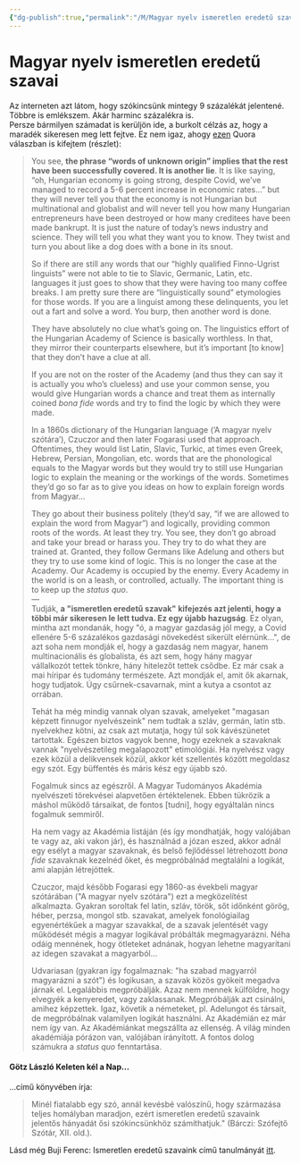 ```yaml
---
{"dg-publish":true,"permalink":"/M/Magyar nyelv ismeretlen eredetű szavai/","title":"Magyar nyelv ismeretlen eredetű szavai","tags":["Englishtexttranslated"],"created":"2023-12-27T05:53","updated":"2024-10-25T22:43"}
---
```



# Magyar nyelv ismeretlen eredetű szavai

Az interneten azt látom, hogy szókincsünk mintegy 9 százalékát jelentené. Többre is emlékszem. Akár harminc százalékra is.  
Persze bármilyen számadat is kerüljön ide, a burkolt célzás az, hogy a maradék sikeresen meg lett fejtve. Ez nem igaz, ahogy [ezen](https://qr.ae/pvYGHs) Quora válaszban is kifejtem (részlet):  
> You see, **the phrase “words of unknown origin” implies that the rest have been successfully covered. It is another lie**. It is like saying, “oh, Hungarian economy is going strong, despite Covid, we’ve managed to record a 5-6 percent increase in economic rates…” but they will never tell you that the economy is not Hungarian but multinational and globalist and will never tell you how many Hungarian entrepreneurs have been destroyed or how many creditees have been made bankrupt. It is just the nature of today’s news industry and science. They will tell you what they want you to know. They twist and turn you about like a dog does with a bone in its snout.
>
> So if there are still any words that our “highly qualified Finno-Ugrist linguists” were not able to tie to Slavic, Germanic, Latin, etc. languages it just goes to show that they were having too many coffee breaks. I am pretty sure there are “linguistically sound” etymologies for those words. If you are a linguist among these delinquents, you let out a fart and solve a word. You burp, then another word is done.  
>
> They have absolutely no clue what’s going on. The linguistics effort of the Hungarian Academy of Science is basically worthless. In that, they mirror their counterparts elsewhere, but it’s important \[to know\] that they don’t have a clue at all.  
>
> If you are not on the roster of the Academy (and thus they can say it is actually you who’s clueless) and use your common sense, you would give Hungarian words a chance and treat them as internally coined *bona fide* words and try to find the logic by which they were made.  
>
> In a 1860s dictionary of the Hungarian language (‘A magyar nyelv szótára’), Czuczor and then later Fogarasi used that approach. Oftentimes, they would list Latin, Slavic, Turkic, at times even Greek, Hebrew, Persian, Mongolian, etc. words that are the phonological equals to the Magyar words but they would try to still use Hungarian logic to explain the meaning or the workings of the words. Sometimes they’d go so far as to give you ideas on how to explain foreign words from Magyar…  
>
> They go about their business politely (they’d say, “if we are allowed to explain the word from Magyar”) and logically, providing common roots of the words. At least they try. You see, they don’t go abroad and take your bread or harass you. They try to do what they are trained at. Granted, they follow Germans like Adelung and others but they try to use some kind of logic. This is no longer the case at the Academy. Our Academy is occupied by the enemy. Every Academy in the world is on a leash, or controlled, actually. The important thing is to keep up the *status quo*.  
> —  
> Tudják, **a "ismeretlen eredetű szavak" kifejezés azt jelenti, hogy a többi már sikeresen le lett tudva. Ez egy újabb hazugság**. Ez olyan, mintha azt mondanák, hogy "ó, a magyar gazdaság jól megy, a Covid ellenére 5-6 százalékos gazdasági növekedést sikerült elérnünk...", de azt soha nem mondják el, hogy a gazdaság nem magyar, hanem multinacionális és globalista, és azt sem, hogy hány magyar vállalkozót tettek tönkre, hány hitelezőt tettek csődbe. Ez már csak a mai híripar és tudomány természete. Azt mondják el, amit ők akarnak, hogy tudjatok. Úgy csűrnek-csavarnak, mint a kutya a csontot az orrában.
>
> Tehát ha még mindig vannak olyan szavak, amelyeket "magasan képzett finnugor nyelvészeink" nem tudtak a szláv, germán, latin stb. nyelvekhez kötni, az csak azt mutatja, hogy túl sok kávészünetet tartottak. Egészen biztos vagyok benne, hogy ezeknek a szavaknak vannak "nyelvészetileg megalapozott" etimológiái. Ha nyelvész vagy ezek közül a delikvensek közül, akkor két szellentés között megoldasz egy szót. Egy büffentés és máris kész egy újabb szó.
>
> Fogalmuk sincs az egészről. A Magyar Tudományos Akadémia nyelvészeti törekvései alapvetően értéktelenek. Ebben tükrözik a máshol működő társaikat, de fontos \[tudni\], hogy egyáltalán nincs fogalmuk semmiről.
>
> Ha nem vagy az Akadémia listáján (és így mondhatják, hogy valójában te vagy az, aki vakon jár), és használnád a józan eszed, akkor adnál egy esélyt a magyar szavaknak, és belső fejlődéssel létrehozott *bona fide* szavaknak kezelnéd őket, és megpróbálnád megtalálni a logikát, ami alapján létrejöttek.
>
> Czuczor, majd később Fogarasi egy 1860-as évekbeli magyar szótárában ("A magyar nyelv szótára") ezt a megközelítést alkalmazta. Gyakran soroltak fel latin, szláv, török, sőt időnként görög, héber, perzsa, mongol stb. szavakat, amelyek fonológiailag egyenértékűek a magyar szavakkal, de a szavak jelentését vagy működését mégis a magyar logikával próbálták megmagyarázni. Néha odáig mennének, hogy ötleteket adnának, hogyan lehetne magyarítani az idegen szavakat a magyarból...  
>
> Udvariasan (gyakran így fogalmaznak: "ha szabad magyarról magyarázni a szót") és logikusan, a szavak közös gyökeit megadva járnak el. Legalábbis megpróbálják. Azaz nem mennek külföldre, hogy elvegyék a kenyeredet, vagy zaklassanak. Megpróbálják azt csinálni, amihez képzettek. Igaz, követik a németeket, pl. Adelungot és társait, de megpróbálnak valamilyen logikát használni. Az Akadémián ez már nem így van. Az Akadémiánkat megszállta az ellenség. A világ minden akadémiája pórázon van, valójában irányított. A fontos dolog számukra a *status quo* fenntartása.  

#### Götz László Keleten kél a Nap...

...című könyvében írja:
> Minél fiatalabb egy szó, annál kevésbé valószínű, hogy származása teljes homályban maradjon, ezért ismeretlen eredetű szavaink jelentős hányadát ősi szókincsünkhöz számíthatjuk." (Bárczi: Szófejtő Szótár, XII. old.).  

Lásd még Buji Ferenc: Ismeretlen eredetű szavaink című tanulmányát [itt](https://www.bujiferenc.hu/download/tanulmanyok/tanulmanyok_06.pdf). 